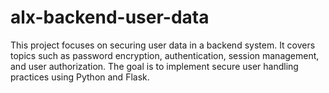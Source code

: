 # alx-backend-user-data
This project focuses on securing user data in a backend system. It covers topics such as password encryption, authentication, session management, and user authorization. The goal is to implement secure user handling practices using Python and Flask.
